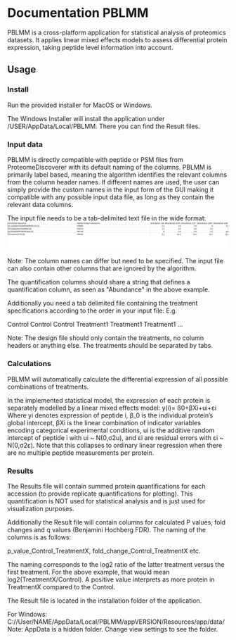# Documentation PBLMM

PBLMM is a cross-platform application for statistical analysis of proteomics datasets. It applies linear mixed effects models to assess differential protein expression, taking peptide level information into account.

## Usage

### Install

Run the provided installer for MacOS or Windows.

The Windows Installer will install the application under /USER/AppData/Local/PBLMM. There you can find the Result files.

### Input data

PBLMM is directly compatible with peptide or PSM files from ProteomeDiscoverer with its default naming of the columns. PBLMM is primarily label based, meaning the algorithm identifies the relevant columns from the column header names. If different names are used, the user can simply provide the custom names in the input form of the GUI making it compatible with any possible input data file, as long as they contain the relevant data columns.

The input file needs to be a tab-delimited text file in the wide format:
![Image](Untitled.jpg)

Note: The column names can differ but need to be specified. The input file can also contain other columns that are ignored by the algorithm.

The quantification columns should share a string that defines a quantification column, as seen as "Abundance" in the above example.

Additionally you need a tab delimited file containing the treatment specifications according to the order in your input file: E.g.

Control Control Control Treatment1  Treatment1  Treatment1 ...

Note: The design file should only contain the treatments, no column headers or anything else. The treatments should be separated by tabs.

### Calculations

PBLMM will automatically calculate the differential expression of all possible combinations of treatments.

In the implemented statistical model, the expression of each protein is separately modelled by a linear mixed effects model:
y(i)= ß0+βXi+ui+εi
Where yi denotes expression of peptide i, β_0 is the individual protein’s global intercept, βXi is the linear combination of indicator variables encoding categorical experimental conditions, ui is the additive random intercept of peptide i with ui ~ N(0,σ2u), and εi are residual errors with εi ~ N(0,σ2ε). Note that this collapses to ordinary linear regression when there are no multiple peptide measurements per protein.

### Results

The Results file will contain summed protein quantifications for each accession (to provide replicate quantifications for plotting). This quantification is NOT used for statistical analysis and is just used for visualization purposes. 

Additionally the Result file will contain columns for calculated P values, fold changes and q values (Benjamini Hochberg FDR). The naming of the columns is as follows:

p_value_Control_TreatmentX, fold_change_Control_TreatmentX etc.

The naming corresponds to the log2 ratio of the latter treatment versus the first treatment. For the above example, that would mean log2(TreatmentX/Control). A positive value interprets as more protein in TreatmentX compared to the Control.

The Result file is located in the installation folder of the application.

For Windows: C://User/NAME/AppData/Local/PBLMM/appVERSION/Resources/app/data/
Note: AppData is a hidden folder. Change view settings to see the folder.
